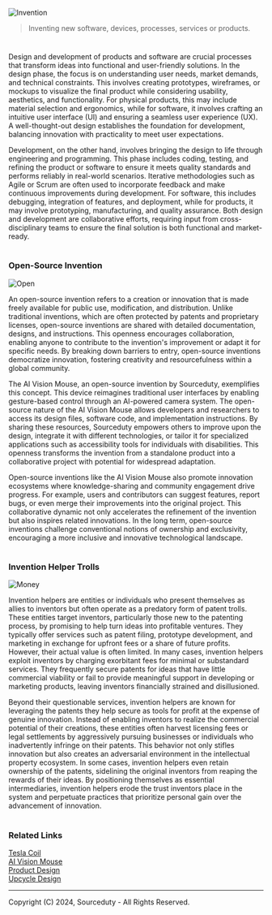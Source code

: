 ![Invention](https://github.com/user-attachments/assets/f9de83c8-4c52-4ecc-8749-cdce877a2c8b)

> Inventing new software, devices, processes, services or products.
#

Design and development of products and software are crucial processes that transform ideas into functional and user-friendly solutions. In the design phase, the focus is on understanding user needs, market demands, and technical constraints. This involves creating prototypes, wireframes, or mockups to visualize the final product while considering usability, aesthetics, and functionality. For physical products, this may include material selection and ergonomics, while for software, it involves crafting an intuitive user interface (UI) and ensuring a seamless user experience (UX). A well-thought-out design establishes the foundation for development, balancing innovation with practicality to meet user expectations.

Development, on the other hand, involves bringing the design to life through engineering and programming. This phase includes coding, testing, and refining the product or software to ensure it meets quality standards and performs reliably in real-world scenarios. Iterative methodologies such as Agile or Scrum are often used to incorporate feedback and make continuous improvements during development. For software, this includes debugging, integration of features, and deployment, while for products, it may involve prototyping, manufacturing, and quality assurance. Both design and development are collaborative efforts, requiring input from cross-disciplinary teams to ensure the final solution is both functional and market-ready.

#
### Open-Source Invention

![Open](https://github.com/user-attachments/assets/7f07951a-7b71-4696-b623-c67f9c4980da)

An open-source invention refers to a creation or innovation that is made freely available for public use, modification, and distribution. Unlike traditional inventions, which are often protected by patents and proprietary licenses, open-source inventions are shared with detailed documentation, designs, and instructions. This openness encourages collaboration, enabling anyone to contribute to the invention's improvement or adapt it for specific needs. By breaking down barriers to entry, open-source inventions democratize innovation, fostering creativity and resourcefulness within a global community.

The AI Vision Mouse, an open-source invention by Sourceduty, exemplifies this concept. This device reimagines traditional user interfaces by enabling gesture-based control through an AI-powered camera system. The open-source nature of the AI Vision Mouse allows developers and researchers to access its design files, software code, and implementation instructions. By sharing these resources, Sourceduty empowers others to improve upon the design, integrate it with different technologies, or tailor it for specialized applications such as accessibility tools for individuals with disabilities. This openness transforms the invention from a standalone product into a collaborative project with potential for widespread adaptation.

Open-source inventions like the AI Vision Mouse also promote innovation ecosystems where knowledge-sharing and community engagement drive progress. For example, users and contributors can suggest features, report bugs, or even merge their improvements into the original project. This collaborative dynamic not only accelerates the refinement of the invention but also inspires related innovations. In the long term, open-source inventions challenge conventional notions of ownership and exclusivity, encouraging a more inclusive and innovative technological landscape.

#
### Invention Helper Trolls

![Money](https://github.com/user-attachments/assets/f91e6226-981c-44ab-95d9-861fe9d7b0b8)

Invention helpers are entities or individuals who present themselves as allies to inventors but often operate as a predatory form of patent trolls. These entities target inventors, particularly those new to the patenting process, by promising to help turn ideas into profitable ventures. They typically offer services such as patent filing, prototype development, and marketing in exchange for upfront fees or a share of future profits. However, their actual value is often limited. In many cases, invention helpers exploit inventors by charging exorbitant fees for minimal or substandard services. They frequently secure patents for ideas that have little commercial viability or fail to provide meaningful support in developing or marketing products, leaving inventors financially strained and disillusioned.

Beyond their questionable services, invention helpers are known for leveraging the patents they help secure as tools for profit at the expense of genuine innovation. Instead of enabling inventors to realize the commercial potential of their creations, these entities often harvest licensing fees or legal settlements by aggressively pursuing businesses or individuals who inadvertently infringe on their patents. This behavior not only stifles innovation but also creates an adversarial environment in the intellectual property ecosystem. In some cases, invention helpers even retain ownership of the patents, sidelining the original inventors from reaping the rewards of their ideas. By positioning themselves as essential intermediaries, invention helpers erode the trust inventors place in the system and perpetuate practices that prioritize personal gain over the advancement of innovation.

#
### Related Links

[Tesla Coil](https://github.com/sourceduty/Tesla_Coil)
<br>
[AI Vision Mouse](https://github.com/sourceduty/AI_Vision_Mouse)
<br>
[Product Design](https://github.com/sourceduty/Product_Design)
<br>
[Upcycle Design](https://github.com/sourceduty/Upcycle_Design)

***
Copyright (C) 2024, Sourceduty - All Rights Reserved.
